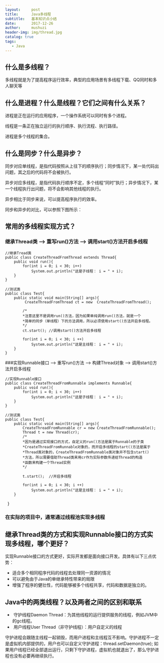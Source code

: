 ```yaml
---
layout:     post
title:      Java多线程
subtitle:   基本知识点小结
date:       2017-12-26
author:     mushuzi
header-img: img/thread.jpg
catalog: true
tags:
   - Java
---
```


## 什么是多线程？
多线程就是为了提高程序运行效率，典型的应用场景有多线程下载、QQ同时和多人聊天等

## 什么是进程？什么是线程？它们之间有什么关系？
 进程是正在运行的应用程序，一个操作系统可以同时有多个进程。
 
 线程是一条正在独立运行的执行顺序、执行流程、执行路径。
 
 进程是多个线程的集合。
 
 ## 什么是同步？什么是异步？
 同步对应单线程，是指代码按照从上往下的顺序执行；同步情况下，某一处代码出问题，其之后的代码将不会被执行。
 
 异步对应多线程，是指代码执行顺序不定，多个线程“同时”执行；异步情况下，某一个线程执行出问题，将不会影响其他线程的执行。
 
 异步相比于同步来说，可以提高程序执行的效率。
 
 同步和异步的对比，可以参照下图所示：
 
 ## 常用的多线程实现方式？
 ### 继承Thread类 --> 重写run()方法 --> 调用start()方法开启多线程
 
    //继承Tread类
    public class CreateThreadFromThread extends Thread{
        public void run(){
            for(int i = 0; i < 30; i++)
                System.out.println("这是子线程： i = " + i);
        }
    }
    
    //测试类
    public class Test{
        public static void main(String[] args){
             CreateThreadFromThread ct = new  CreateThreadFromThread();
            
            /*
            *注意这里不是调用run()方法，因为如果单纯调用run()方法，就是一个
            *简单的同步（单线程）下的方法调用，所以必须使用start()方法开启多线程。
            */
            ct.start(); //调用start()方法开启多线程
            
            for(int i = 0; i < 30; i ++)
                System.out.println("这是主线程： i = " + i);
        }
    }
    
 ###实现Runnable接口 --> 重写run()方法 --> 构建Thread对象 --> 调用start()方法开启多线程
 
    //实现Runnable接口
    public class CreateThreadFromRunnable implements Runnable{
        public void run(){
            for(int i = 0; i < 30; i++)
                System.out.println("这是子线程： i = " + i);
        }
    }
    
    //测试类
    public class Test{
        public static void main(String[] args){
            CreateThreadFromRunnable cr = new CreateThreadFromRunnable();
            Thread t = new Thread(cr);  
            /*
            *因为是通过实现接口的方式，自定义的run()方法是属于Runnable的子类
            *CreateThreadFromRunnable对象的，而开启多线程的start()方法是属于
            *Thread类对象的，CreateThreadFromRunnable类对象并不包含start()
            *方法，所以需要借助Thread类来用cr作为实际参数传递给Thread的构造
            *函数来构建一个Thread实例
            */
            
            t.start();  //开启多线程
            
            for(int i = 0; i < 30; i ++)
                System.out.println("这是主线程： i = " + i);
        }
    }
### 在实际的项目中，通常通过线程池实现多线程
## 继承Thread类的方式和实现Runnable接口的方式实现多线程，哪个更好？
实现Runnable接口的方式更好，实际开发都是面向接口开发。具体有以下三点优势：

*   适合多个相同程序代码的线程去处理同一资源的情况
*   可以避免由于Java的单继承特性带来的局限
*   增强了程序的健壮性，代码能够被多个线程共享，代码和数据是独立的。

## Java中的两类线程？以及两者之间的区别和联系
*  守护线程Daemon Thread：为其他线程的运行提供服务的线程，例如JVM中的gc线程。
*  用户线程User Thread（非守护线程）：用户自定义的线程

守护进程会跟随主线程一起销毁，而用户进程和主线程互不影响。守护进程不一定是虚拟机内部提供的，用户也可以自定义守护进程：thread.setDaemon(true);
如果用户线程已经全部退出运行，只剩下守护进程，虚拟机也就退出了，那么守护进程也没有必要再继续执行。
